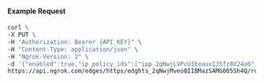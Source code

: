 <!-- Code generated for API Clients. DO NOT EDIT. -->

#### Example Request

```bash
curl \
-X PUT \
-H "Authorization: Bearer {API_KEY}" \
-H "Content-Type: application/json" \
-H "Ngrok-Version: 2" \
-d '{"enabled":true,"ip_policy_ids":["ipp_2qNwjLVPcU1EeauxIJSfz8V24o6","ipp_2qNwjJoHqUuGubqqUlPqgCSJhzp"]}' \
https://api.ngrok.com/edges/https/edghts_2qNwjMveo8IIBMazSAMG005Sh4Q/routes/edghtsrt_2qNwjNHmISKflrksDZseyUKVnTG/ip_restriction
```
